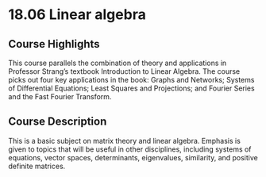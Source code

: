 # 18.06 Linear algebra

## Course Highlights
This course parallels the combination of theory and applications in Professor Strang’s textbook Introduction to Linear Algebra. The course picks out four key applications in the book: Graphs and Networks; Systems of Differential Equations; Least Squares and Projections; and Fourier Series and the Fast Fourier Transform.

## Course Description
This is a basic subject on matrix theory and linear algebra. Emphasis is given to topics that will be useful in other disciplines, including systems of equations, vector spaces, determinants, eigenvalues, similarity, and positive definite matrices.